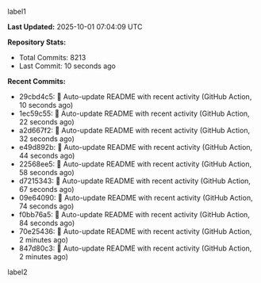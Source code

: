 
label1 
<!-- ACTIVITY_START -->
**Last Updated:** 2025-10-01 07:04:09 UTC

**Repository Stats:**
- Total Commits: 8213
- Last Commit: 10 seconds ago

**Recent Commits:**
- 29cbd4c5: 🤖 Auto-update README with recent activity (GitHub Action, 10 seconds ago)
- 1ec59c55: 🤖 Auto-update README with recent activity (GitHub Action, 22 seconds ago)
- a2d667f2: 🤖 Auto-update README with recent activity (GitHub Action, 32 seconds ago)
- e49d892b: 🤖 Auto-update README with recent activity (GitHub Action, 44 seconds ago)
- 22568ee5: 🤖 Auto-update README with recent activity (GitHub Action, 58 seconds ago)
- d7215343: 🤖 Auto-update README with recent activity (GitHub Action, 67 seconds ago)
- 09e64090: 🤖 Auto-update README with recent activity (GitHub Action, 74 seconds ago)
- f0bb76a5: 🤖 Auto-update README with recent activity (GitHub Action, 84 seconds ago)
- 70e25436: 🤖 Auto-update README with recent activity (GitHub Action, 2 minutes ago)
- 847d80c3: 🤖 Auto-update README with recent activity (GitHub Action, 2 minutes ago)
<!-- ACTIVITY_END -->

label2
